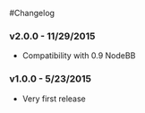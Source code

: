 #Changelog

### v2.0.0 - 11/29/2015

- Compatibility with 0.9 NodeBB

### v1.0.0 - 5/23/2015

- Very first release